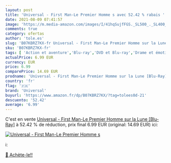 ```yaml
---
layout: post
title: 'Universal - First Man-Le Premier Homme s avec 52.42 % rabais '
date: 2021-08-09 07:41:57
image: 'https://m.media-amazon.com/images/I/41hqSujfFGS._SL500_._SL400_.jpg'
comments: true
category: ofertas
author: 'tole.es'
slug: 'B07KBRZ7KX-fr Universal - First Man-Le Premier Homme sur la Lune [Blu-Ray]'
sku: 'B07KBRZ7KX-fr'
tags: [ 'Action et aventure','Blu-ray','DVD et Blu-ray','Drame et émotion','Featured Categories','Films','Histoire','universal', ]
actualPrice: 6.99 EUR
currency: EUR
price: 6.99
comparePrice: 14.69 EUR
prodname: 'Universal - First Man-Le Premier Homme sur la Lune [Blu-Ray]'
country: 'fr'
flag: '🇫🇷'
brand: 'Universal'
buyurl: 'https://www.amazon.fr/dp/B07KBRZ7KX/?tag=tolees0d-21'
descuento: '52.42'
average: '6.99'
---
```


C'est en vente [Universal - First Man-Le Premier Homme sur la Lune [Blu-Ray]](https://www.amazon.fr/dp/B07KBRZ7KX/?tag=tolees0d-21)  à  52.42 % de réduction, prix final  6.99 EUR (original: 14.69 EUR) ici:

[![Universal - First Man-Le Premier Homme s](https://m.media-amazon.com/images/I/41hqSujfFGS._SL500_._SL400_.jpg)](https://www.amazon.fr/dp/B07KBRZ7KX/?tag=tolees0d-21)

ℹ️:


[🛒 Achète-le!!](https://www.amazon.fr/dp/B07KBRZ7KX/?tag=tolees0d-21)
